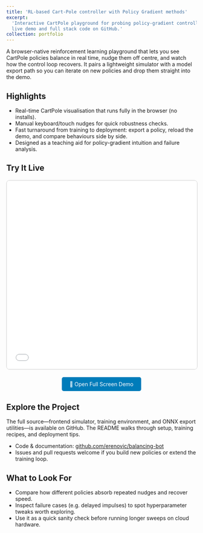 ```yaml
---
title: 'RL-based Cart-Pole controller with Policy Gradient methods'
excerpt:
  'Interactive CartPole playground for probing policy-gradient controllers, with
  live demo and full stack code on GitHub.'
collection: portfolio
---
```


A browser-native reinforcement learning playground that lets you see CartPole
policies balance in real time, nudge them off centre, and watch how the control
loop recovers. It pairs a lightweight simulator with a model export path so you
can iterate on new policies and drop them straight into the demo.

## Highlights

- Real-time CartPole visualisation that runs fully in the browser (no installs).
- Manual keyboard/touch nudges for quick robustness checks.
- Fast turnaround from training to deployment: export a policy, reload the demo,
  and compare behaviours side by side.
- Designed as a teaching aid for policy-gradient intuition and failure analysis.

## Try It Live

<div style="text-align: center; margin: 20px 0;">
  <iframe
    src="/assets/demos/rl-cartpole/index.html"
    width="100%"
    height="500px"
    style="border: 1px solid #ccc; border-radius: 8px;"
    frameborder="0">
    Your browser does not support iframes.
    <a href="/assets/demos/rl-cartpole/index.html" target="_blank">Open demo in new window</a>
  </iframe>
</div>

<div style="text-align: center; margin: 10px 0;">
  <a href="/assets/demos/rl-cartpole/index.html" target="_blank" style="display: inline-block; padding: 10px 20px; background-color: #007cba; color: white; text-decoration: none; border-radius: 5px;">🚀 Open Full Screen Demo</a>
</div>

## Explore the Project

The full source—frontend simulator, training environment, and ONNX export
utilities—is available on GitHub. The README walks through setup, training
recipes, and deployment tips.

- Code & documentation:
  [github.com/erenovic/balancing-bot](https://github.com/erenovic/balancing-bot)
- Issues and pull requests welcome if you build new policies or extend the
  training loop.

## What to Look For

- Compare how different policies absorb repeated nudges and recover speed.
- Inspect failure cases (e.g. delayed impulses) to spot hyperparameter tweaks
  worth exploring.
- Use it as a quick sanity check before running longer sweeps on cloud hardware.
